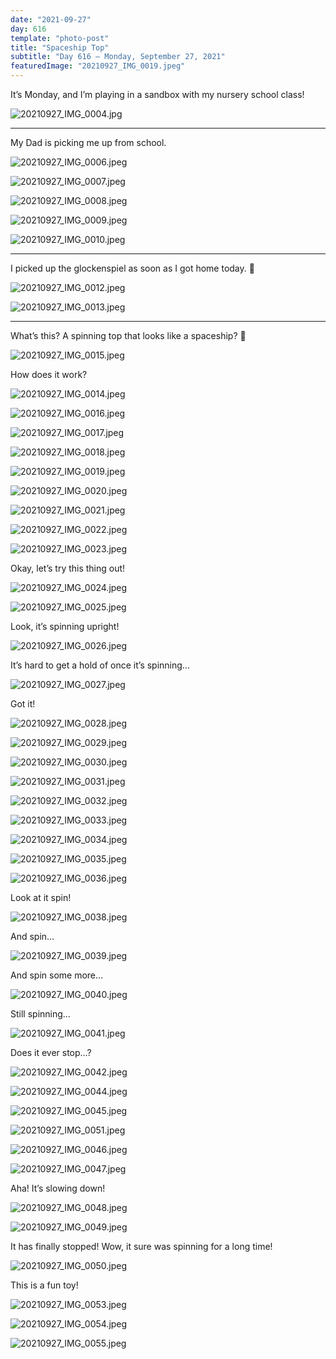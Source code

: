 ```yaml
---
date: "2021-09-27"
day: 616
template: "photo-post"
title: "Spaceship Top"
subtitle: "Day 616 – Monday, September 27, 2021"
featuredImage: "20210927_IMG_0019.jpeg"
---
```


It’s Monday, and I’m playing in a sandbox with my nursery school class!

![20210927_IMG_0004.jpg](20210927_IMG_0004.jpg)

<hr />

My Dad is picking me up from school.

![20210927_IMG_0006.jpeg](20210927_IMG_0006.jpeg)

![20210927_IMG_0007.jpeg](20210927_IMG_0007.jpeg)

![20210927_IMG_0008.jpeg](20210927_IMG_0008.jpeg)

![20210927_IMG_0009.jpeg](20210927_IMG_0009.jpeg)

![20210927_IMG_0010.jpeg](20210927_IMG_0010.jpeg)

<hr />

I picked up the glockenspiel as soon as I got home today. 🎵

![20210927_IMG_0012.jpeg](20210927_IMG_0012.jpeg)

![20210927_IMG_0013.jpeg](20210927_IMG_0013.jpeg)

<hr />

What’s this? A spinning top that looks like a spaceship? 🚀

![20210927_IMG_0015.jpeg](20210927_IMG_0015.jpeg)

How does it work?

![20210927_IMG_0014.jpeg](20210927_IMG_0014.jpeg)

![20210927_IMG_0016.jpeg](20210927_IMG_0016.jpeg)

![20210927_IMG_0017.jpeg](20210927_IMG_0017.jpeg)

![20210927_IMG_0018.jpeg](20210927_IMG_0018.jpeg)

![20210927_IMG_0019.jpeg](20210927_IMG_0019.jpeg)

![20210927_IMG_0020.jpeg](20210927_IMG_0020.jpeg)

![20210927_IMG_0021.jpeg](20210927_IMG_0021.jpeg)

![20210927_IMG_0022.jpeg](20210927_IMG_0022.jpeg)

![20210927_IMG_0023.jpeg](20210927_IMG_0023.jpeg)

Okay, let’s try this thing out!

![20210927_IMG_0024.jpeg](20210927_IMG_0024.jpeg)

![20210927_IMG_0025.jpeg](20210927_IMG_0025.jpeg)

Look, it’s spinning upright!

![20210927_IMG_0026.jpeg](20210927_IMG_0026.jpeg)

It’s hard to get a hold of once it’s spinning…

![20210927_IMG_0027.jpeg](20210927_IMG_0027.jpeg)

Got it!

![20210927_IMG_0028.jpeg](20210927_IMG_0028.jpeg)

![20210927_IMG_0029.jpeg](20210927_IMG_0029.jpeg)

![20210927_IMG_0030.jpeg](20210927_IMG_0030.jpeg)

![20210927_IMG_0031.jpeg](20210927_IMG_0031.jpeg)

![20210927_IMG_0032.jpeg](20210927_IMG_0032.jpeg)

![20210927_IMG_0033.jpeg](20210927_IMG_0033.jpeg)

![20210927_IMG_0034.jpeg](20210927_IMG_0034.jpeg)

![20210927_IMG_0035.jpeg](20210927_IMG_0035.jpeg)

![20210927_IMG_0036.jpeg](20210927_IMG_0036.jpeg)

Look at it spin!

![20210927_IMG_0038.jpeg](20210927_IMG_0038.jpeg)

And spin…

![20210927_IMG_0039.jpeg](20210927_IMG_0039.jpeg)

And spin some more…

![20210927_IMG_0040.jpeg](20210927_IMG_0040.jpeg)

Still spinning…

![20210927_IMG_0041.jpeg](20210927_IMG_0041.jpeg)

Does it ever stop…?

![20210927_IMG_0042.jpeg](20210927_IMG_0042.jpeg)

![20210927_IMG_0044.jpeg](20210927_IMG_0044.jpeg)

![20210927_IMG_0045.jpeg](20210927_IMG_0045.jpeg)

![20210927_IMG_0051.jpeg](20210927_IMG_0051.jpeg)

![20210927_IMG_0046.jpeg](20210927_IMG_0046.jpeg)

![20210927_IMG_0047.jpeg](20210927_IMG_0047.jpeg)

Aha! It’s slowing down!

![20210927_IMG_0048.jpeg](20210927_IMG_0048.jpeg)

![20210927_IMG_0049.jpeg](20210927_IMG_0049.jpeg)

It has finally stopped! Wow, it sure was spinning for a long time!

![20210927_IMG_0050.jpeg](20210927_IMG_0050.jpeg)

This is a fun toy!

![20210927_IMG_0053.jpeg](20210927_IMG_0053.jpeg)

![20210927_IMG_0054.jpeg](20210927_IMG_0054.jpeg)

![20210927_IMG_0055.jpeg](20210927_IMG_0055.jpeg)
